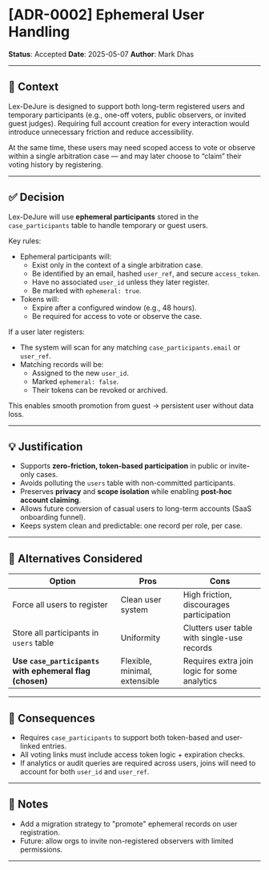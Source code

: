 # [ADR-0002] Ephemeral User Handling

**Status**: Accepted
**Date**: 2025-05-07
**Author**: Mark Dhas

---

## 🎯 Context

Lex-DeJure is designed to support both long-term registered users and temporary participants (e.g., one-off voters, public observers, or invited guest judges). Requiring full account creation for every interaction would introduce unnecessary friction and reduce accessibility.

At the same time, these users may need scoped access to vote or observe within a single arbitration case — and may later choose to “claim” their voting history by registering.

---

## ✅ Decision

Lex-DeJure will use **ephemeral participants** stored in the `case_participants` table to handle temporary or guest users.

Key rules:

- Ephemeral participants will:
  - Exist only in the context of a single arbitration case.
  - Be identified by an email, hashed `user_ref`, and secure `access_token`.
  - Have no associated `user_id` unless they later register.
  - Be marked with `ephemeral: true`.
- Tokens will:
  - Expire after a configured window (e.g., 48 hours).
  - Be required for access to vote or observe the case.

If a user later registers:
- The system will scan for any matching `case_participants.email` or `user_ref`.
- Matching records will be:
  - Assigned to the new `user_id`.
  - Marked `ephemeral: false`.
  - Their tokens can be revoked or archived.

This enables smooth promotion from guest → persistent user without data loss.

---

## 💡 Justification

- Supports **zero-friction, token-based participation** in public or invite-only cases.
- Avoids polluting the `users` table with non-committed participants.
- Preserves **privacy** and **scope isolation** while enabling **post-hoc account claiming**.
- Allows future conversion of casual users to long-term accounts (SaaS onboarding funnel).
- Keeps system clean and predictable: one record per role, per case.

---

## 🔁 Alternatives Considered

| Option | Pros | Cons |
|--------|------|------|
| Force all users to register | Clean user system | High friction, discourages participation |
| Store all participants in `users` table | Uniformity | Clutters user table with single-use records |
| **Use `case_participants` with ephemeral flag (**chosen**)** | Flexible, minimal, extensible | Requires extra join logic for some analytics |

---

## 🧠 Consequences

- Requires `case_participants` to support both token-based and user-linked entries.
- All voting links must include access token logic + expiration checks.
- If analytics or audit queries are required across users, joins will need to account for both `user_id` and `user_ref`.

---

## 📍 Notes

- Add a migration strategy to "promote" ephemeral records on user registration.
- Future: allow orgs to invite non-registered observers with limited permissions.

---

